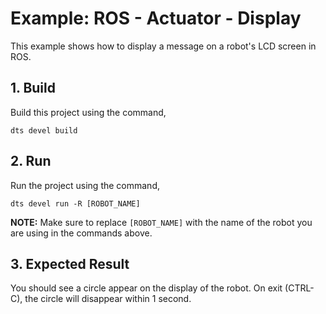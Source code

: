 # Example: ROS - Actuator - Display

This example shows how to display a message on a robot's LCD screen in ROS.

## 1. Build

Build this project using the command,

```shell
dts devel build
```

## 2. Run

Run the project using the command,

```shell
dts devel run -R [ROBOT_NAME]
```

**NOTE:** Make sure to replace `[ROBOT_NAME]` with the name of the robot you are using in the commands above.


## 3. Expected Result

You should see a circle appear on the display of the robot.
On exit (CTRL-C), the circle will disappear within 1 second. 
